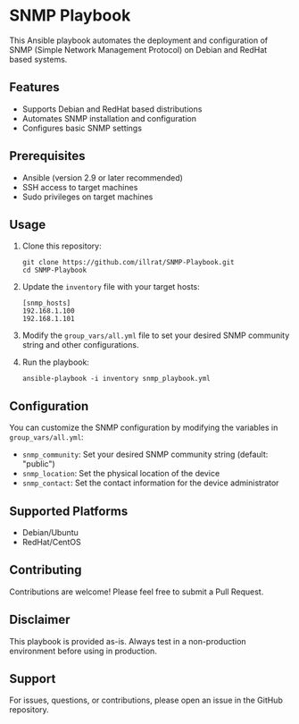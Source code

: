 # SNMP Playbook

This Ansible playbook automates the deployment and configuration of SNMP (Simple Network Management Protocol) on Debian and RedHat based systems.

## Features

- Supports Debian and RedHat based distributions
- Automates SNMP installation and configuration
- Configures basic SNMP settings

## Prerequisites

- Ansible (version 2.9 or later recommended)
- SSH access to target machines
- Sudo privileges on target machines

## Usage

1. Clone this repository:
   ```
   git clone https://github.com/illrat/SNMP-Playbook.git
   cd SNMP-Playbook
   ```

2. Update the `inventory` file with your target hosts:
   ```
   [snmp_hosts]
   192.168.1.100
   192.168.1.101
   ```

3. Modify the `group_vars/all.yml` file to set your desired SNMP community string and other configurations.

4. Run the playbook:
   ```
   ansible-playbook -i inventory snmp_playbook.yml
   ```

## Configuration

You can customize the SNMP configuration by modifying the variables in `group_vars/all.yml`:

- `snmp_community`: Set your desired SNMP community string (default: "public")
- `snmp_location`: Set the physical location of the device
- `snmp_contact`: Set the contact information for the device administrator

## Supported Platforms

- Debian/Ubuntu
- RedHat/CentOS

## Contributing

Contributions are welcome! Please feel free to submit a Pull Request.


## Disclaimer

This playbook is provided as-is. Always test in a non-production environment before using in production.

## Support

For issues, questions, or contributions, please open an issue in the GitHub repository.
